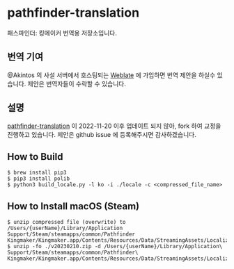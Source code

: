 # pathfinder-translation
패스파인더: 킹메이커 번역용 저장소입니다.

## 번역 기여
@Akintos 의 사설 서버에서 호스팅되는 [Weblate](http://akintos.iptime.org/projects/pathfinder_kingmaker/) 에 가입하면 번역 제안을 하실수 있습니다. 제안은 번역자들이 수락할 수 있습니다.

## 설명
[pathfinder-translation](https://github.com/akintos/pathfinder-translation) 이 2022-11-20 이후 업데이트 되지 않아, fork 하여 교정을 진행하고 있습니다.
제안은 github issue 에 등록해주시면 감사하겠습니다.

## How to Build
    $ brew install pip3
    $ pip3 install polib
    $ python3 build_locale.py -l ko -i ./locale -c <compressed_file_name>

## How to Install macOS (Steam)
    $ unzip compressed file (overwrite) to /Users/{userName}/Library/Application Support/Steam/steamapps/common/Pathfinder Kingmaker/Kingmaker.app/Contents/Resources/Data/StreamingAssets/Localization
    $ unzip -fo ./v20230210.zip -d /Users/{userName}/Library/Application\ Support/Steam/steamapps/common/Pathfinder\ Kingmaker/Kingmaker.app/Contents/Resources/Data/StreamingAssets/Localization